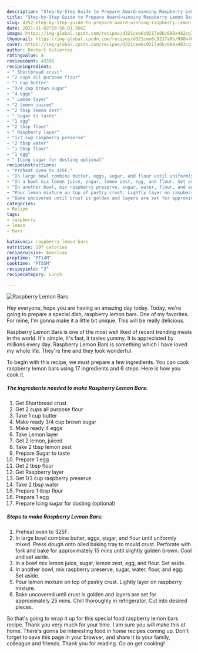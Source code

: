 ```yaml
---
description: "Step-by-Step Guide to Prepare Award-winning Raspberry Lemon Bars"
title: "Step-by-Step Guide to Prepare Award-winning Raspberry Lemon Bars"
slug: 4252-step-by-step-guide-to-prepare-award-winning-raspberry-lemon-bars
date: 2021-11-02T19:56:01.566Z
image: https://img-global.cpcdn.com/recipes/d321cee6c9217a0b/680x482cq70/raspberry-lemon-bars-recipe-main-photo.jpg
thumbnail: https://img-global.cpcdn.com/recipes/d321cee6c9217a0b/680x482cq70/raspberry-lemon-bars-recipe-main-photo.jpg
cover: https://img-global.cpcdn.com/recipes/d321cee6c9217a0b/680x482cq70/raspberry-lemon-bars-recipe-main-photo.jpg
author: Herbert Gutierrez
ratingvalue: 4
reviewcount: 43396
recipeingredient:
- " Shortbread crust"
- "2 cups all purpose flour"
- "1 cup butter"
- "3/4 cup brown sugar"
- "4 eggs"
- " Lemon layer"
- "2 lemon juiced"
- "2 tbsp lemon zest"
- " Sugar to taste"
- "1 egg"
- "2 tbsp flour"
- " Raspberry layer"
- "1/3 cup raspberry preserve"
- "2 tbsp water"
- "1 tbsp flour"
- "1 egg"
- " Icing sugar for dusting optional"
recipeinstructions:
- "Preheat oven to 325F."
- "In large bowl combine butter, eggs, sugar, and flour until uniformly mixed. Press dough onto oiled baking tray to mould crust. Perforate with fork and bake for approximately 15 mins until slightly golden brown. Cool and set aside."
- "In a bowl mix lemon juice, sugar, lemon zest, egg, and flour. Set aside."
- "In another bowl, mix raspberry preserve, sugar, water, flour, and egg. Set aside."
- "Pour lemon mixture on top of pastry crust. Lightly layer on raspberry mixture."
- "Bake uncovered until crust is golden and layers are set for approximately 25 mins. Chill thoroughly in refrigerator. Cut into desired pieces."
categories:
- Recipe
tags:
- raspberry
- lemon
- bars

katakunci: raspberry lemon bars 
nutrition: 297 calories
recipecuisine: American
preptime: "PT14M"
cooktime: "PT55M"
recipeyield: "3"
recipecategory: Lunch

---
```



![Raspberry Lemon Bars](https://img-global.cpcdn.com/recipes/d321cee6c9217a0b/680x482cq70/raspberry-lemon-bars-recipe-main-photo.jpg)

Hey everyone, hope you are having an amazing day today. Today, we're going to prepare a special dish, raspberry lemon bars. One of my favorites. For mine, I'm gonna make it a little bit unique. This will be really delicious.



Raspberry Lemon Bars is one of the most well liked of recent trending meals in the world. It's simple, it's fast, it tastes yummy. It is appreciated by millions every day. Raspberry Lemon Bars is something which I have loved my whole life. They're fine and they look wonderful.


To begin with this recipe, we must prepare a few ingredients. You can cook raspberry lemon bars using 17 ingredients and 6 steps. Here is how you cook it.

<!--inarticleads1-->

##### The ingredients needed to make Raspberry Lemon Bars:

1. Get  Shortbread crust
1. Get 2 cups all purpose flour
1. Take 1 cup butter
1. Make ready 3/4 cup brown sugar
1. Make ready 4 eggs
1. Take  Lemon layer
1. Get 2 lemon, juiced
1. Take 2 tbsp lemon zest
1. Prepare  Sugar to taste
1. Prepare 1 egg
1. Get 2 tbsp flour
1. Get  Raspberry layer
1. Get 1/3 cup raspberry preserve
1. Take 2 tbsp water
1. Prepare 1 tbsp flour
1. Prepare 1 egg
1. Prepare  Icing sugar for dusting (optional)




<!--inarticleads2-->

##### Steps to make Raspberry Lemon Bars:

1. Preheat oven to 325F.
1. In large bowl combine butter, eggs, sugar, and flour until uniformly mixed. Press dough onto oiled baking tray to mould crust. Perforate with fork and bake for approximately 15 mins until slightly golden brown. Cool and set aside.
1. In a bowl mix lemon juice, sugar, lemon zest, egg, and flour. Set aside.
1. In another bowl, mix raspberry preserve, sugar, water, flour, and egg. Set aside.
1. Pour lemon mixture on top of pastry crust. Lightly layer on raspberry mixture.
1. Bake uncovered until crust is golden and layers are set for approximately 25 mins. Chill thoroughly in refrigerator. Cut into desired pieces.




So that's going to wrap it up for this special food raspberry lemon bars recipe. Thank you very much for your time. I am sure you will make this at home. There's gonna be interesting food in home recipes coming up. Don't forget to save this page in your browser, and share it to your family, colleague and friends. Thank you for reading. Go on get cooking!
